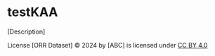 # testKAA

[Description]

License
[ORR Dataset] © 2024 by [ABC] is licensed under [CC BY 4.0]([url](https://creativecommons.org/licenses/by/4.0/)) 
